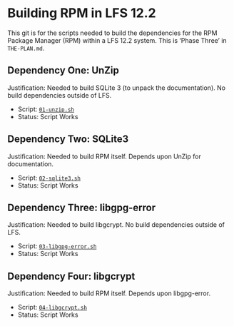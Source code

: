 Building RPM in LFS 12.2
========================

This git is for the scripts needed to build the dependencies for the RPM Package
Manager (RPM) within a LFS 12.2 system. This is ‘Phase Three’ in `THE-PLAN.md`.

Dependency One: UnZip
---------------------

Justification: Needed to build SQLite 3 (to unpack the documentation). No build
dependencies outside of LFS.

* Script: [`01-unzip.sh`](01-unzip.sh)
* Status: Script Works

Dependency Two: SQLite3
-----------------------

Justification: Needed to build RPM itself. Depends upon UnZip for documentation.

* Script: [`02-sqlite3.sh`](02-sqlite3.sh)
* Status: Script Works

Dependency Three: libgpg-error
------------------------------

Justification: Needed to build libgcrypt. No build dependencies outside of LFS.

* Script: [`03-libgpg-error.sh`](03-libgpg-error.sh)
* Status: Script Works

Dependency Four: libgcrypt
--------------------------

Justification: Needed to build RPM itself. Depends upon libgpg-error.

* Script: [`04-libgcrypt.sh`](04-libgcrypt.sh)
* Status: Script Works


